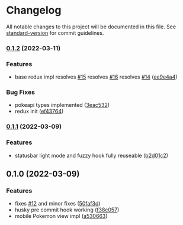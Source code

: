 # Changelog

All notable changes to this project will be documented in this file. See [standard-version](https://github.com/conventional-changelog/standard-version) for commit guidelines.

### [0.1.2](https://github.com/ItsMidnights/super-effective-calculator/compare/v0.1.1...v0.1.2) (2022-03-11)

### Features

- base redux impl resolves [#15](https://github.com/ItsMidnights/super-effective-calculator/issues/15) resolves [#16](https://github.com/ItsMidnights/super-effective-calculator/issues/16) resolves [#14](https://github.com/ItsMidnights/super-effective-calculator/issues/14) ([ee9e4a4](https://github.com/ItsMidnights/super-effective-calculator/commit/ee9e4a48a5624dae659849768740d2c15785ee54))

### Bug Fixes

- pokeapi types implemented ([3eac532](https://github.com/ItsMidnights/super-effective-calculator/commit/3eac53251e9f6f5843f7c525d161d2aa4e933467))
- redux init ([ef43764](https://github.com/ItsMidnights/super-effective-calculator/commit/ef43764171419537941475882afa00192ff8f482))

### [0.1.1](https://github.com/ItsMidnights/super-effective-calculator/compare/v0.1.0...v0.1.1) (2022-03-09)

### Features

- statusbar light mode and fuzzy hook fully reuseable ([b2d01c2](https://github.com/ItsMidnights/super-effective-calculator/commit/b2d01c24a7c2b7dace8bb89d4c7fd0b68859bda2))

## 0.1.0 (2022-03-09)

### Features

- fixes [#12](https://github.com/ItsMidnights/super-effective-calculator/issues/12) and minor fixes ([50faf3d](https://github.com/ItsMidnights/super-effective-calculator/commit/50faf3d3215ca7030af19be15fd3508ec281fc79))
- husky pre commit hook working ([f38c057](https://github.com/ItsMidnights/super-effective-calculator/commit/f38c05706b2ad9424dda0486a05fbb09417ae57e))
- mobile Pokemon view impl ([a530663](https://github.com/ItsMidnights/super-effective-calculator/commit/a530663b749592a03e8a41f450a8d9cea91c8903))

